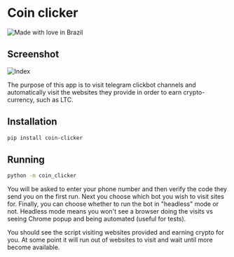 # Coin clicker

![Made with love in Brazil](https://madewithlove.now.sh/br?heart=true&template=for-the-badge)

## Screenshot 

![Index](coin_clicker.png?raw=true "Dashboard 1")

The purpose of this app is to visit telegram clickbot channels and automatically visit
the websites they provide in order to earn crypto-currency, such as LTC.

## Installation

```bash
pip install coin-clicker
```

## Running

```bash
python -m coin_clicker 
```

You will be asked to enter your phone number and then verify the code they send you on
the first run. Next you choose which bot you wish to visit sites for. Finally, you can choose
whether to run the bot in "headless" mode or not. Headless mode means you won't see
a browser doing the visits vs seeing Chrome popup and being automated (useful for tests).

You should see the script visiting websites provided and earning crypto for you.
At some point it will run out of websites to visit and wait until more become available.

